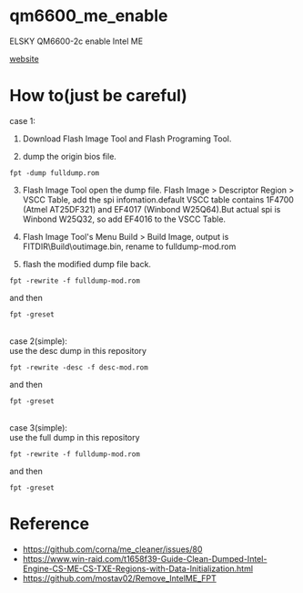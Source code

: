# qm6600_me_enable
ELSKY QM6600-2c enable Intel ME

[website](http://www.miniboard.cn/product/?8_59.html)

# How to(just be careful)
case 1:<br>
1. Download Flash Image Tool and Flash Programing Tool.

2. dump the origin bios file. <br>
```
fpt -dump fulldump.rom
```

3. Flash Image Tool open the dump file. Flash Image > Descriptor Region > VSCC Table, add the spi infomation.default VSCC table contains 1F4700 (Atmel AT25DF321) and EF4017 (Winbond W25Q64).But actual spi is Winbond W25Q32, so add EF4016 to the VSCC Table.

4. Flash Image Tool's Menu Build > Build Image, output is FITDIR\Build\outimage.bin, rename to fulldump-mod.rom

5. flash the modified dump file back.<br>
```
fpt -rewrite -f fulldump-mod.rom
```
and then

```
fpt -greset
```

<br>case 2(simple):<br>
use the desc dump in this repository

```
fpt -rewrite -desc -f desc-mod.rom
```

and then

```
fpt -greset
```

<br>case 3(simple):<br>
use the full dump in this repository

```
fpt -rewrite -f fulldump-mod.rom
```

and then

```
fpt -greset
```

# Reference
* https://github.com/corna/me_cleaner/issues/80
* https://www.win-raid.com/t1658f39-Guide-Clean-Dumped-Intel-Engine-CS-ME-CS-TXE-Regions-with-Data-Initialization.html
* https://github.com/mostav02/Remove_IntelME_FPT
